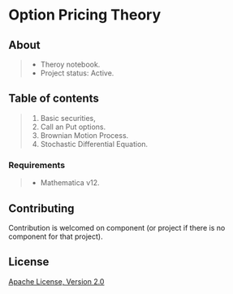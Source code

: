 # Option Pricing Theory <Repository Name>

## About  <Synopsis>

> * Theroy notebook. <Abstract>
> * Project status: Active.  <Status>

## Table of contents
>  1. Basic securities,
>  2. Call an Put options.
>  3. Brownian Motion Process. 
>  4. Stochastic Differential Equation.

### Requirements
> * Mathematica v12.

## Contributing  <Reporting issues>

Contribution is welcomed on component (or project if there is no component for that project).

## License

[Apache License, Version 2.0](http://www.apache.org/licenses/LICENSE-2.0.html)
